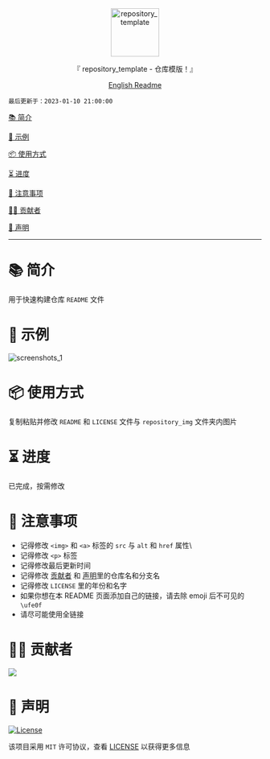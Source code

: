 <div align="center">
  <img id="repository_template" width="96" alt="repository_template" src="https://raw.githubusercontent.com/Cierra-Runis/repository_template/master/repository_img/icon.svg">
  <p>『 repository_template - 仓库模版！』</p>
  <a href='https://github.com/Cierra-Runis/repository_template/blob/master/README.md'>English Readme</a>
</div>

`最后更新于：2023-01-10 21:00:00`

[📚 简介](#-简介)

[📸 示例](#-示例)

[📦 使用方式](#-使用方式)

[⏳ 进度](#-进度)

[📌 注意事项](#-注意事项)

[🧑‍💻 贡献者](#-贡献者)

[🔦 声明](#-声明)

---

# 📚 简介

用于快速构建仓库 `README` 文件

# 📸 示例

![screenshots_1](https://raw.githubusercontent.com/Cierra-Runis/repository_template/master/repository_img/screenshots_1.png)

# 📦 使用方式

复制粘贴并修改 `README` 和 `LICENSE` 文件与 `repository_img` 文件夹内图片

# ⏳ 进度

已完成，按需修改

# 📌 注意事项

- 记得修改 `<img>` 和 `<a>` 标签的 `src` 与 `alt` 和 `href` 属性\
- 记得修改 `<p>` 标签
- 记得修改最后更新时间
- 记得修改 [贡献者](#-Contributor) 和 [声明](#-Declaration)里的仓库名和分支名
- 记得修改 `LICENSE` 里的年份和名字
- 如果你想在本 README 页面添加自己的链接，请去除 emoji 后不可见的 `\ufe0f`
- 请尽可能使用全链接

# 🧑‍💻 贡献者

<a href="https://github.com/Cierra-Runis/repository_template/graphs/contributors">
  <img src="https://contrib.rocks/image?repo=Cierra-Runis/repository_template" />
</a>

# 🔦 声明

[![License](https://img.shields.io/github/license/Cierra-Runis/repository_template)](https://github.com/Cierra-Runis/repository_template/blob/master/LICENSE)

该项目采用 `MIT` 许可协议，查看 [LICENSE](https://github.com/Cierra-Runis/repository_template/blob/master/LICENSE) 以获得更多信息
